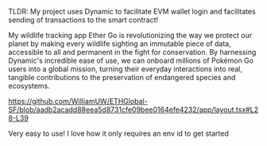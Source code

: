 TLDR: My project uses Dynamic to facilitate EVM wallet login and facilitates sending of transactions to the smart contract!

My wildlife tracking app Ether Go is revolutionizing the way we protect our planet by making every wildlife sighting an immutable piece of data, accessible to all and permanent in the fight for conservation. By harnessing Dynamic's incredible ease of use, we can onboard millions of Pokémon Go users into a global mission, turning their everyday interactions into real, tangible contributions to the preservation of endangered species and ecosystems. 

https://github.com/WilliamUW/ETHGlobal-SF/blob/aadb2acadd88eea5d8731cfe09bee0164efe4232/app/layout.tsx#L28-L39

Very easy to use! I love how it only requires an env id to get started